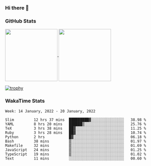 ### Hi there 👋

### GitHub Stats

<a href="https://github.com/anuraghazra/github-readme-stats">
  <img align="center" height="170px" src="https://github-readme-stats.vercel.app/api/top-langs/?username=tksfjt1024&layout=compact&count_private=true&show_icons=true&show_icons=true&theme=graywhite" />
</a>
<a href="https://github.com/anuraghazra/github-readme-stats">
  <img align="center" height="170px" src="https://github-readme-stats.vercel.app/api?username=tksfjt1024&count_private=true&show_icons=true&show_icons=true&theme=graywhite" />
</a>

[![trophy](https://github-profile-trophy.vercel.app/?username=tksfjt1024)](https://github.com/ryo-ma/github-profile-trophy)

### WakaTime Stats

<!--START_SECTION:waka-->
```text
Week: 14 January, 2022 - 20 January, 2022

Slim         12 hrs 37 mins  █████████▓░░░░░░░░░░░░░░░   38.98 % 
YAML         8 hrs 20 mins   ██████▒░░░░░░░░░░░░░░░░░░   25.76 % 
TeX          3 hrs 38 mins   ██▓░░░░░░░░░░░░░░░░░░░░░░   11.25 % 
Ruby         3 hrs 28 mins   ██▓░░░░░░░░░░░░░░░░░░░░░░   10.74 % 
Python       2 hrs           █▓░░░░░░░░░░░░░░░░░░░░░░░   06.18 % 
Bash         38 mins         ▒░░░░░░░░░░░░░░░░░░░░░░░░   01.97 % 
Makefile     32 mins         ▒░░░░░░░░░░░░░░░░░░░░░░░░   01.69 % 
JavaScript   24 mins         ▒░░░░░░░░░░░░░░░░░░░░░░░░   01.25 % 
TypeScript   19 mins         ▒░░░░░░░░░░░░░░░░░░░░░░░░   01.02 % 
Text         11 mins         ░░░░░░░░░░░░░░░░░░░░░░░░░   00.60 % 
```
<!--END_SECTION:waka-->
